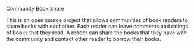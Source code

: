 Community Book Share

This is an open source project that allows communities of book readers to share books with eachother. Each reader can leave comments and ratings of books that they read. A reader can share the books that they have with the community and contact other reader to borrow their books. 
